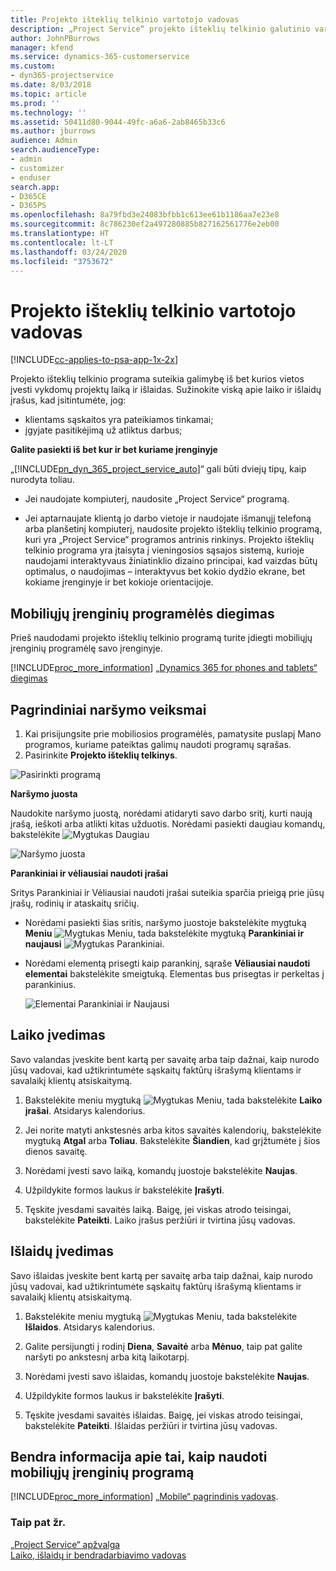 ```yaml
---
title: Projekto išteklių telkinio vartotojo vadovas
description: „Project Service“ projekto išteklių telkinio galutinio vartotojo vadovas
author: JohnPBurrows
manager: kfend
ms.service: dynamics-365-customerservice
ms.custom:
- dyn365-projectservice
ms.date: 8/03/2018
ms.topic: article
ms.prod: ''
ms.technology: ''
ms.assetid: 50411d80-9044-49fc-a6a6-2ab8465b33c6
ms.author: jburrows
audience: Admin
search.audienceType:
- admin
- customizer
- enduser
search.app:
- D365CE
- D365PS
ms.openlocfilehash: 8a79fbd3e24083bfbb1c613ee61b1186aa7e23e8
ms.sourcegitcommit: 8c786230ef2a497280885b827162561776e2eb00
ms.translationtype: HT
ms.contentlocale: lt-LT
ms.lasthandoff: 03/24/2020
ms.locfileid: "3753672"
---
```

# <a name="user-guide-for-project-resource-hub"></a>Projekto išteklių telkinio vartotojo vadovas

[!INCLUDE[cc-applies-to-psa-app-1x-2x](../includes/cc-applies-to-psa-app-1x-2x.md)]

Projekto išteklių telkinio programa suteikia galimybę iš bet kurios vietos įvesti vykdomų projektų laiką ir išlaidas. Sužinokite viską apie laiko ir išlaidų įrašus, kad įsitintumėte, jog:

- klientams sąskaitos yra pateikiamos tinkamai;
- įgyjate pasitikėjimą už atliktus darbus;

**Galite pasiekti iš bet kur ir bet kuriame įrenginyje**

„[!INCLUDE[pn_dyn_365_project_service_auto](../includes/pn-dyn-365-project-service-auto.md)]“ gali būti dviejų tipų, kaip nurodyta toliau. 

- Jei naudojate kompiuterį, naudosite „Project Service“ programą. 

- Jei aptarnaujate klientą jo darbo vietoje ir naudojate išmanųjį telefoną arba planšetinį kompiuterį, naudosite projekto išteklių telkinio programą, kuri yra „Project Service“ programos antrinis rinkinys. Projekto išteklių telkinio programa yra įtaisyta į vieningosios sąsajos sistemą, kurioje naudojami interaktyvaus žiniatinklio dizaino principai, kad vaizdas būtų optimalus, o naudojimas – interaktyvus bet kokio dydžio ekrane, bet kokiame įrenginyje ir bet kokioje orientacijoje. 


## <a name="install-the-mobile-app"></a>Mobiliųjų įrenginių programėlės diegimas
Prieš naudodami projekto išteklių telkinio programą turite įdiegti mobiliųjų įrenginių programėlę savo įrenginyje. 

[!INCLUDE[proc_more_information](../includes/proc-more-information.md)] [„Dynamics 365 for phones and tablets“ diegimas](../mobile-app/install-dynamics-365-for-phones-and-tablets.md)

## <a name="basic-navigation"></a>Pagrindiniai naršymo veiksmai
1.  Kai prisijungsite prie mobiliosios programėlės, pamatysite puslapį Mano programos, kuriame pateiktas galimų naudoti programų sąrašas. 
2.  Pasirinkite **Projekto išteklių telkinys**.

![Pasirinkti programą](media/chooseApp_1.png "Pasirinkti programą")

**Naršymo juosta**

Naudokite naršymo juostą, norėdami atidaryti savo darbo sritį, kurti naują įrašą, ieškoti arba atlikti kitas užduotis. Norėdami pasiekti daugiau komandų, bakstelėkite ![Mygtukas Daugiau](media/MoreButton.png "Mygtukas Daugiau")

![Naršymo juosta](media/NavBar_2.png "Naršymo juosta")

**Parankiniai ir vėliausiai naudoti įrašai**

Sritys Parankiniai ir Vėliausiai naudoti įrašai suteikia sparčia prieigą prie jūsų įrašų, rodinių ir ataskaitų sričių. 

- Norėdami pasiekti šias sritis, naršymo juostoje bakstelėkite mygtuką **Meniu** ![Mygtukas Meniu](media/MenuButton.png "Mygtukas Meniu"), tada bakstelėkite mygtuką **Parankiniai ir naujausi** ![Mygtukas Parankiniai](media/FavButton.png "Mygtukas Parankiniai").

- Norėdami elementą prisegti kaip parankinį, sąraše **Vėliausiai naudoti elementai** bakstelėkite smeigtuką. Elementas bus prisegtas ir perkeltas į parankinius.

  ![Elementai Parankiniai ir Naujausi](media/Favs_3.png "Elementai Parankiniai ir Naujausi")
 
## <a name="enter-time"></a>Laiko įvedimas
Savo valandas įveskite bent kartą per savaitę arba taip dažnai, kaip nurodo jūsų vadovai, kad užtikrintumėte sąskaitų faktūrų išrašymą klientams ir savalaikį klientų atsiskaitymą.

1. Bakstelėkite meniu mygtuką ![Mygtukas Meniu](media/MenuButton.png "Mygtukas Meniu"), tada bakstelėkite **Laiko įrašai**. Atsidarys kalendorius.

2. Jei norite matyti ankstesnės arba kitos savaitės kalendorių, bakstelėkite mygtuką **Atgal** arba **Toliau**. Bakstelėkite **Šiandien**, kad grįžtumėte į šios dienos savaitę.

3. Norėdami įvesti savo laiką, komandų juostoje bakstelėkite **Naujas**. 

4. Užpildykite formos laukus ir bakstelėkite **Įrašyti**.

5. Tęskite įvesdami savaitės laiką. Baigę, jei viskas atrodo teisingai, bakstelėkite **Pateikti**. Laiko įrašus peržiūri ir tvirtina jūsų vadovas.

## <a name="enter-expenses"></a>Išlaidų įvedimas 
Savo išlaidas įveskite bent kartą per savaitę arba taip dažnai, kaip nurodo jūsų vadovai, kad užtikrintumėte sąskaitų faktūrų išrašymą klientams ir savalaikį klientų atsiskaitymą.

1. Bakstelėkite meniu mygtuką ![Mygtukas Meniu](media/MenuButton.png "Mygtukas Meniu"), tada bakstelėkite **Išlaidos**. Atsidarys kalendorius.

2. Galite persijungti į rodinį **Diena**, **Savaitė** arba **Mėnuo**, taip pat galite naršyti po ankstesnį arba kitą laikotarpį. 

3. Norėdami įvesti savo išlaidas, komandų juostoje bakstelėkite **Naujas**. 

4. Užpildykite formos laukus ir bakstelėkite **Įrašyti**.

5. Tęskite įvesdami savaitės išlaidas. Baigę, jei viskas atrodo teisingai, bakstelėkite **Pateikti**. Išlaidas peržiūri ir tvirtina jūsų vadovas.

## <a name="general-information-on-how-to-use-the-mobile-app"></a>Bendra informacija apie tai, kaip naudoti mobiliųjų įrenginių programą 
[!INCLUDE[proc_more_information](../includes/proc-more-information.md)] [„Mobile“ pagrindinis vadovas](../mobile-app/dynamics-365-phones-tablets-users-guide.md).

### <a name="see-also"></a>Taip pat žr.  
 [„Project Service“ apžvalga](../project-service/overview.md)   
 [Laiko, išlaidų ir bendradarbiavimo vadovas](../project-service/time-expense-collaboration-guide.md)   
 
